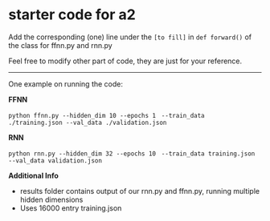 # starter code for a2

Add the corresponding (one) line under the `[to fill]` in `def forward()` of the class for ffnn.py and rnn.py

Feel free to modify other part of code, they are just for your reference.

---

One example on running the code:

**FFNN**

`python ffnn.py --hidden_dim 10 --epochs 1 `
`--train_data ./training.json --val_data ./validation.json`

**RNN**

`python rnn.py --hidden_dim 32 --epochs 10 `
`--train_data training.json --val_data validation.json`

**Additional Info**

- results folder contains output of our rnn.py and ffnn.py, running multiple hidden dimensions
- Uses 16000 entry training.json
